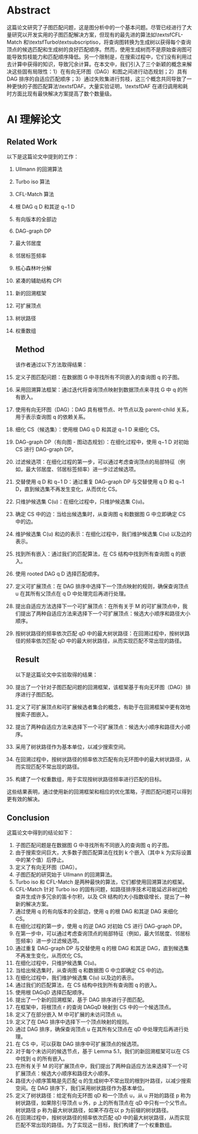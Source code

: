 # Abstract

这篇论文研究了子图匹配问题，这是图分析中的一个基本问题。尽管已经进行了大量研究以开发实用的子图匹配解决方案，但现有的最先进的算法如\\textsfCFL-Match 和\\textsfTurbo\\textsubscriptiso，将查询图转换为生成树以获得每个查询顶点的候选匹配和生成树的良好匹配顺序。然而，使用生成树而不是原始查询图可能导致剪枝能力和匹配顺序降低。另一个限制是，在搜索过程中，它们没有利用过去计算中获得的知识，导致冗余计算。在本文中，我们引入了三个新颖的概念来解决这些固有局限性：1）在有向无环图（DAG）和图之间进行动态规划；2）具有 DAG 排序的自适应匹配顺序；3）通过失败集进行剪枝，这三个概念共同导致了一种更快的子图匹配算法\\textsfDAF。大量实验证明，\\textsfDAF 在递归调用和耗时方面比现有最快解决方案提高了数个数量级。

# AI 理解论文

## Related Work

以下是这篇论文中提到的工作：

1. Ullmann 的回溯算法
2. Turbo iso 算法
3. CFL-Match 算法
4. 根 DAG q D 和其逆 q−1 D
5. 有向版本的全部边
6. DAG-graph DP
7. 最大邻居度
8. 邻居标签频率
9. 核心森林叶分解
10. 紧凑的辅助结构 CPI
11. 新的回溯框架
12. 可扩展顶点
13. 树状路径
14. 权重数组

    ## Method

    该作者通过以下方法取得结果：

1. 定义子图匹配问题：在数据图 G 中寻找所有不同嵌入的查询图 q 的子图。
2. 采用回溯算法框架：通过迭代将查询顶点映射到数据顶点来寻找 G 中 q 的所有嵌入。
3. 使用有向无环图（DAG）：DAG 具有根节点、叶节点以及 parent-child 关系，用于表示查询图 q 的依赖关系。
4. 细化 CS（候选集）：使用根 DAG q D 和其逆 q−1 D 来细化 CS。
5. DAG-graph DP（有向图 - 图动态规划）：在细化过程中，使用 q−1 D 对初始 CS 进行 DAG-graph DP。
6. 过滤候选项：在细化过程的第一步，可以通过考虑查询顶点的局部特征（例如，最大邻居度、邻居标签频率）进一步过滤候选项。
7. 交替使用 q D 和 q−1 D：通过重复 DAG-graph DP 与交替使用 q D 和 q−1 D，直到候选集不再发生变化，从而优化 CS。
8. 只维护候选集 C(u)：在细化过程中，只维护候选集 C(u)。
9. 确定 CS 中的边：当给出候选集时，从查询图 q 和数据图 G 中立即确定 CS 中的边。
10. 维护候选集 C(u) 和边的表示：在细化过程中，我们维护候选集 C(u) 以及边的表示。
11. 找到所有嵌入：通过我们的匹配算法，在 CS 结构中找到所有查询图 q 的嵌入。
12. 使用 rooted DAG q D 选择匹配顺序。
13. 定义可扩展顶点：在 DAG 排序中选择下一个顶点映射的规则，确保查询顶点 u 在其所有父顶点在 q D 中处理完后再进行处理。
14. 提出自适应方法选择下一个可扩展顶点：在所有关于 M 的可扩展顶点中，我们提出了两种自适应方法来选择下一个可扩展顶点：候选大小顺序和路径大小顺序。
29. 按树状路径的频率依次匹配 qD 中的最大树状路径：在回溯过程中，按树状路径的频率依次匹配 qD 中的最大树状路径，从而实现匹配不常出现的路径。

    ## Result

    以下是这篇论文中实验取得的结果：

1. 提出了一个针对子图匹配问题的回溯框架，该框架基于有向无环图（DAG）排序进行子图匹配。
2. 定义了可扩展顶点和可扩展候选者集合的概念，有助于在回溯框架中更有效地搜索子图嵌入。
3. 提出了两种自适应方法来选择下一个可扩展顶点：候选大小顺序和路径大小顺序。
4. 采用了树状路径作为基本单位，以减少搜索空间。
5. 在回溯过程中，按树状路径的频率依次匹配有向无环图中的最大树状路径，从而实现匹配不常出现的路径。
6. 构建了一个权重数组，用于实现按树状路径频率进行匹配的目标。

这些结果表明，通过使用新的回溯框架和相应的优化策略，子图匹配问题可以得到更有效的解决。

## Conclusion

这篇论文中得到的结论如下：

1. 子图匹配问题是在数据图 G 中寻找所有不同嵌入的查询图 q 的子图。
2. 由于搜索空间巨大，大多数子图匹配算法在找到 k 个嵌入（其中 k 为实际设置中的某个值）后停止。
3. 定义了有向无环图（DAG）。
4. 子图匹配的研究始于 Ullmann 的回溯算法。
5. Turbo iso 和 CFL-Match 是两种最快的算法，它们都使用回溯算法的框架。
6. CFL-Match 针对 Turbo iso 的固有问题，如路径排序技术可能延迟非树边检查并生成许多冗余的笛卡尔积，以及 CR 结构的大小指数级增长，提出了一种新的解决方案。
7. 通过使用 q 的有向版本的全部边，使用 q 的根 DAG 和其逆 DAG 来细化 CS。
8. 在细化过程的第一步，使用 q 的逆 DAG 对初始 CS 进行 DAG-graph DP。
9. 在第一步中，可以通过考虑查询顶点的局部特征（例如，最大邻居度、邻居标签频率）进一步过滤候选项。
10. 通过重复 DAG-graph DP 与交替使用 q 的根 DAG 和其逆 DAG，直到候选集不再发生变化，从而优化 CS。
11. 在细化过程中，只维护候选集 C(u)。
12. 当给出候选集时，从查询图 q 和数据图 G 中立即确定 CS 中的边。
13. 在细化过程中，我们维护候选集 C(u) 以及边的表示。
14. 通过我们的匹配算法，在 CS 结构中找到所有查询图 q 的嵌入。
15. 使用根 DAGqD 选择匹配顺序。
16. 提出了一个新的回溯框架，基于 DAG 排序进行子图匹配。
17. 在框架中，将根顶点 r 的查询 DAGqD 映射到 CS 中的一个候选顶点。
18. 定义了在部分嵌入 M 中可扩展的未访问顶点 u。
19. 定义了在 DAG 排序中选择下一个顶点映射的规则。
20. 通过 DAG 排序，确保查询顶点 u 在其所有父顶点在 qD 中处理完后再进行处理。
21. 在 CS 中，可以获取 DAG 排序中可扩展顶点的候选项。
22. 对于每个未访问的候选节点，基于 Lemma 5.1，我们的新回溯框架可以在 CS 中找到 q 的所有嵌入。
23. 在所有关于 M 的可扩展顶点中，我们提出了两种自适应方法来选择下一个可扩展顶点：候选大小顺序和路径大小顺序。
24. 路径大小顺序策略是先匹配 q 的生成树中不常出现的根到叶路径，以减少搜索空间。在 DAG 排序下，我们采用树状路径作为基本单位。
25. 定义了树状路径：给定有向无环图 qD 和一个顶点 u，从 u 开始的路径 p 称为树状路径，如果除引导顶点 u 外，p 上的所有顶点在 qD 中只有一个父节点。树状路径 p 称为最大树状路径，如果不存在以 p 为前缀的树状路径。
26. 在回溯过程中，按树状路径的频率依次匹配 qD 中的最大树状路径，从而实现匹配不常出现的路径。为了实现这一目标，我们构建了一个权重数组。